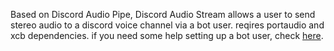 Based on Discord Audio Pipe, Discord Audio Stream allows a user to send stereo audio to a discord voice channel via a bot user. 
reqires portaudio and xcb dependencies.
if you need some help setting up a bot user, check [here](https://docs.pycord.dev/en/master/discord.html).
